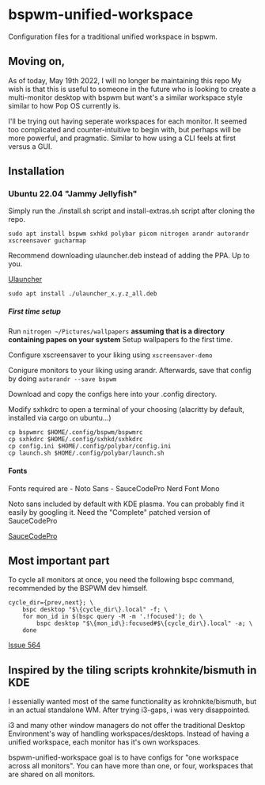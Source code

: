 # bspwm-unified-workspace

Configuration files for a traditional unified workspace in bspwm. 

## Moving on,
As of today, May 19th 2022, I will no longer be maintaining this repo
My wish is that this is useful to someone in the future who is looking to create a 
multi-monitor desktop with bspwm but want's a similar workspace style similar to how Pop OS currently is.

I'll be trying out having seperate workspaces for each monitor. It seemed too complicated and counter-intuitive to begin with, but perhaps will be more powerful, and pragmatic. Similar to how using a CLI feels at first versus a GUI.

## Installation

### Ubuntu 22.04 "Jammy Jellyfish"
 
Simply run the ./install.sh script and install-extras.sh script after cloning the repo.

```
sudo apt install bspwm sxhkd polybar picom nitrogen arandr autorandr xscreensaver gucharmap
```

Recommend downloading ulauncher.deb instead of adding the PPA. 
Up to you.

[Ulauncher](https://ulauncher.io/#Download)

```
sudo apt install ./ulauncher_x.y.z_all.deb
```

##### First time setup

Run ```nitrogen ~/Pictures/wallpapers``` **assuming that is a directory containing papes on your system**
Setup wallpapers fo the first time.

Configure xscreensaver to your liking using ```xscreensaver-demo``` 

Conigure monitors to your liking using arandr. Afterwards, save that config
by doing ```autorandr --save bspwm```

Download and copy the configs here into your .config directory.

Modify sxhkdrc to open a terminal of your choosing (alacritty by default, installed via cargo on ubuntu...)

```
cp bspwmrc $HOME/.config/bspwm/bspwmrc
cp sxhkdrc $HOME/.config/sxhkd/sxhkdrc
cp config.ini $HOME/.config/polybar/config.ini
cp launch.sh $HOME/.config/polybar/launch.sh
```

#### Fonts

Fonts required are 
    - Noto Sans 
    - SauceCodePro Nerd Font Mono 

Noto sans included by default with KDE plasma. You can probably find it easily by googling it.
Need the "Complete" patched version of SauceCodePro

[SauceCodePro](https://github.com/ryanoasis/nerd-fonts/tree/master/patched-fonts/SourceCodePro/Regular/complete)

## Most important part

To cycle all monitors at once, you need the following bspc command,
recommended by the BSPWM dev himself.

```
cycle_dir={prev,next}; \
    bspc desktop "$\{cycle_dir\}.local" -f; \
    for mon_id in $(bspc query -M -m '.!focused'); do \
        bspc desktop "$\{mon_id\}:focused#$\{cycle_dir\}.local" -a; \
    done
```

[Issue 564](https://github.com/baskerville/bspwm/issues/564)

## Inspired by the tiling scripts krohnkite/bismuth in KDE

I essenially wanted most of the same functionality as krohnkite/bismuth, but in an actual standalone WM.
After trying i3-gaps, i was very disappointed. 

i3 and many other window managers do not offer the traditional Desktop Environment's way of handling workspaces/desktops.
Instead of having a unified workspace, each monitor has it's own workspaces.

bspwm-unified-workspace goal is to have configs for "one workspace across all monitors". You can have more than one, or four, workspaces that are shared on all monitors.
